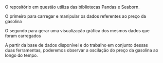 O repositório em questão utiliza das bibliotecas Pandas e Seaborn.

O primeiro para carregar e manipular os dados referentes ao preço da gasolina

O segundo para gerar uma visualização gráfica dos mesmos dados que foram carregados



A partir da base de dados disponível e do trabalho em conjunto dessas duas ferramentas, poderemos observar a oscilação do preço da gasolina ao longo do tempo.
